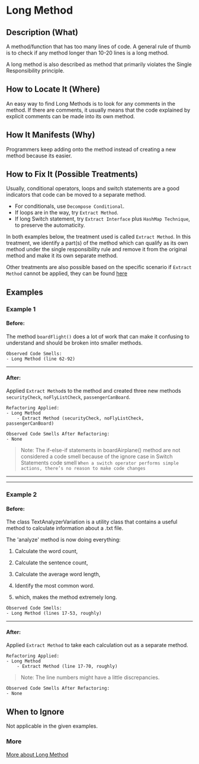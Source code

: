 # Long Method
## Description (What)
A method/function that has too many lines of code. 
A general rule of thumb is to check if any method longer than 10-20 lines is a long method.

A long method is also described as method that primarily violates the Single Responsibility principle.

## How to Locate It (Where)
An easy way to find Long Methods is to look for any comments in the method. 
If there are comments, it usually means that the code explained by explicit comments can be made into its own method.

## How It Manifests (Why)
Programmers keep adding onto the method instead of creating a new method because its easier.

## How to Fix It (Possible Treatments)
Usually, conditional operators, loops and switch statements are a good indicators that code
can be moved to a separate method.

- For conditionals, use `Decompose Conditional`.
- If loops are in the way, try `Extract Method`.
- If long Switch statement, try `Extract Interface` plus `HashMap Technique`, to preserve the automaticity.

In both examples below, the treatment used is called `Extract Method`.
In this treatment, we identify a part(s) of the method which can qualify as its own method under the single responsibility rule and remove it from the original method and make it its own separate method.

Other treatments are also possible based on the specific scenario if `Extract Method` cannot be applied, they can be found [here](https://refactoring.guru/smells/long-method#:~:text=of%20spaghetti%20code.-,Treatment,-As%20a%20rule)

## Examples

### Example 1

#### Before: 

The method `boardFlight()` does a lot of work that can make it confusing to understand and should be broken into smaller methods.

```
Observed Code Smells:
- Long Method (line 62-92)
```

---

#### After: 

Applied `Extract Method`s to the method and created three new methods `securityCheck`, `noFlyListCheck`, `passengerCanBoard`.

```
Refactoring Applied:
- Long Method
    - Extract Method (securityCheck, noFlyListCheck, passengerCanBoard)
```

```
Observed Code Smells After Refactoring:
- None
```

>Note: The if-else-if statements in boardAirplane() method are not considered a code smell because of the ignore case in Switch Statements code smell `When a switch operator performs simple actions, there’s no reason to make code changes`

---
---

### Example 2

#### Before: 

The class TextAnalyzerVariation is a utility class that contains a useful method to calculate information about a .txt file.

The 'analyze' method is now doing everything:
1. Calculate the word count,
2. Calculate the sentence count,
3. Calculate the average word length,
4. Identify the most common word.

5. which, makes the method extremely long.

```
Observed Code Smells:
- Long Method (lines 17-53, roughly)
```

---

#### After: 

Applied `Extract Method` to take each calculation out as a separate method.

```
Refactoring Applied:
- Long Method
    - Extract Method (line 17-70, roughly)
```

>Note: The line numbers might have a little discrepancies.
```
Observed Code Smells After Refactoring:
- None
``` 

## When to Ignore
Not applicable in the given examples.

### More
[More about Long Method](https://refactoring.guru/smells/long-method)
